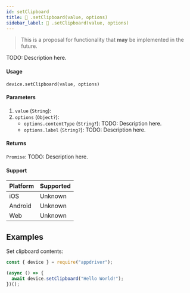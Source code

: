```yaml
---
id: setClipboard
title: 🔬 .setClipboard(value, options)
sidebar_label: 🔬 .setClipboard(value, options)
---
```


> This is a proposal for functionality that **may** be implemented in the future.

TODO: Description here.

#### Usage

```text
device.setClipboard(value, options)
```

#### Parameters

1. `value` (`String`):
2. `options` (`Object?`):
    - `options.contentType` (`String?`): TODO: Description here.
    - `options.label` (`String?`): TODO: Description here.

#### Returns

`Promise`: TODO: Description here.

#### Support

| Platform | Supported |
| -------- | --------- |
| iOS      | Unknown   |
| Android  | Unknown   |
| Web      | Unknown   |

## Examples

Set clipboard contents:

```javascript
const { device } = require("appdriver");

(async () => {
  await device.setClipboard("Hello World!");
})();
```